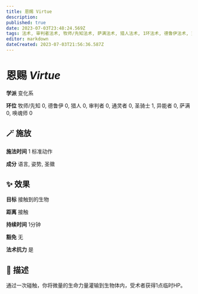 ```yaml
---
title: 恩赐 Virtue
description: 
published: true
date: 2023-07-03T23:48:24.569Z
tags: 法术, 审判者法术, 牧师/先知法术, 萨满法术, 猎人法术, 1环法术, 德鲁伊法术, 变化系, 异能者法术, 通灵者法术, 唤魂师法术, 戏法/祷念, 圣骑士法术
editor: markdown
dateCreated: 2023-07-03T21:56:36.587Z
---
```


# **恩赐** *Virtue*

**学派** 变化系 

**环位** 牧师/先知 0, 德鲁伊 0, 猎人 0, 审判者 0, 通灵者 0, 圣骑士 1, 异能者 0, 萨满 0, 唤魂师 0

## 🪄 施放

**施法时间** 1 标准动作

**成分** 语言, 姿势, 圣徽

## ✨ 效果 

**目标** 接触到的生物 

**距离** 接触  

**持续时间** 1分钟 

**豁免** 无

**法术抗力** 是

## 📖 描述

通过一次碰触，你将微量的生命力量灌输到生物体内，受术者获得1点临时HP。
    